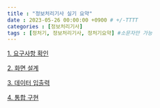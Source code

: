 ```yaml
---
title : "정보처리기사 실기 요약"
date : 2023-05-26 00:00:00 +0900 # +/-TTTT
categories : [정보처리기사]
tags : [정처기, 정보처리기사, 정처기요약] #소문자만 가능
---
```



[1. 요구사항 확인](https://trulyeven.github.io/posts/%EC%9A%94%EA%B5%AC%EC%82%AC%ED%95%AD%ED%99%95%EC%9D%B8/ "요구사항확인")

[2. 화면 설계](https://trulyeven.github.io/posts/%ED%99%94%EB%A9%B4%EC%84%A4%EA%B3%84/ "화면 설계")

[3. 데이터 입출력](https://trulyeven.github.io/posts/%EB%8D%B0%EC%9D%B4%ED%84%B0%EC%9E%85%EC%B6%9C%EB%A0%A5// "데이터 입출력")

[4. 통합 구현](https://trulyeven.github.io/posts/%ED%86%B5%ED%95%A9%EA%B5%AC%ED%98%84/ "통합 구현")

